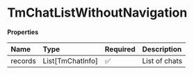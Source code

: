 # TmChatListWithoutNavigation

**Properties**

| Name    | Type             | Required | Description   |
| :------ | :--------------- | :------- | :------------ |
| records | List[TmChatInfo] | ✅       | List of chats |

<!-- This file was generated by liblab | https://liblab.com/ -->
